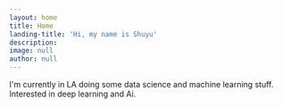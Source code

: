```yaml
---
layout: home
title: Home
landing-title: 'Hi, my name is Shuyu'
description: 
image: null
author: null
---
```


I'm currently in LA doing some data science and machine learning stuff. Interested in deep learning and Ai.
